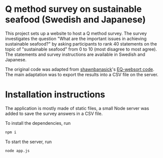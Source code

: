 
# Q method survey on sustainable seafood (Swedish and Japanese)
This project sets up a website to host a Q method survey. The survey investigates the question "What are the important issues in achieving sustainable seafood?" by asking participants to rank 40 statements on the topic of "sustainable seafood" from 0 to 10 (most disagree to most agree). The statements and survey instructions are available in Swedish and Japanese.

The original code was adapted from [shawnbanasick](https://github.com/shawnbanasick)'s [EQ-websort code](https://github.com/shawnbanasick/eq-web-sort). The main adaptation was to export the results into a CSV file on the server.

# Installation instructions

The application is mostly made of static files, a small Node server was added to save the survey answers in a CSV file.

To install the dependencies, run
```bash
npm i
```

To start the server, run
```bash
node app.js
```
